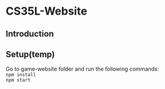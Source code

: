 # CS35L-Website
## Introduction
## Setup(temp)
Go to game-website folder and run the following commands:\
`npm install`\
`npm start`